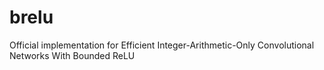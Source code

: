 # brelu
Official implementation for Efficient Integer-Arithmetic-Only Convolutional Networks With Bounded ReLU
